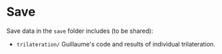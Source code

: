 # Save

Save data in the `save` folder includes (to be shared):

* `trilateration/` Guillaume's code and results of individual trilateration.
